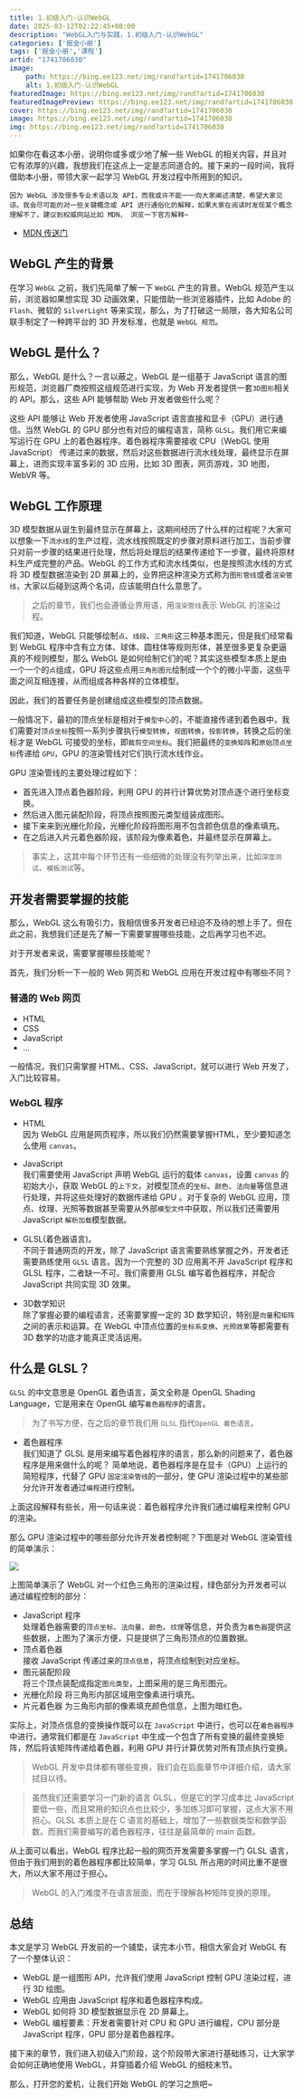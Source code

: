 ```yaml
---
title: 1.初级入门-认识WebGL
date: 2025-03-12T02:22:45+08:00
description: "WebGL入门与实践，1.初级入门-认识WebGL"
categories: ['掘金小册']
tags: ['掘金小册','课程']
artid: "1741706030"
image:
    path: https://bing.ee123.net/img/rand?artid=1741706030
    alt: 1.初级入门-认识WebGL
featuredImage: https://bing.ee123.net/img/rand?artid=1741706030
featuredImagePreview: https://bing.ee123.net/img/rand?artid=1741706030
cover: https://bing.ee123.net/img/rand?artid=1741706030
image: https://bing.ee123.net/img/rand?artid=1741706030
img: https://bing.ee123.net/img/rand?artid=1741706030
---
```




如果你在看这本小册，说明你或多或少地了解一些 WebGL 的相关内容，并且对它有浓厚的兴趣，我想我们在这点上一定是志同道合的。接下来的一段时间，我将借助本小册，带领大家一起学习 WebGL 开发过程中所用到的知识。

```!
因为 WebGL 涉及很多专业术语以及 API，而我或许不能一一向大家阐述清楚，希望大家见谅。我会尽可能的对一些关键概念或 API 进行通俗化的解释，如果大家在阅读时发现某个概念理解不了，建议到权威网站比如 MDN， 浏览一下官方解释~
```

* [MDN 传送门](https://developer.mozilla.org/zh-CN/docs/Web/API/WebGL_API)

## WebGL 产生的背景
在学习 `WebGL` 之前，我们先简单了解一下 `WebGL` 产生的背景。WebGL 规范产生以前，浏览器如果想实现 3D 动画效果，只能借助一些浏览器插件，比如 Adobe 的 `Flash`、微软的 `SilverLight` 等来实现，那么，为了打破这一局限，各大知名公司联手制定了一种跨平台的 3D 开发标准，也就是 `WebGL 规范`。

## WebGL 是什么？
那么，WebGL 是什么？一言以蔽之，WebGL 是一组基于 JavaScript 语言的图形规范，浏览器厂商按照这组规范进行实现，为 Web 开发者提供一套`3D图形`相关的 API。那么，这些 API 能够帮助 Web 开发者做些什么呢？

这些 API 能够让 Web 开发者使用 JavaScript 语言直接和显卡（GPU）进行通信。当然 WebGL 的 GPU 部分也有对应的编程语言，简称 `GLSL`。我们用它来编写运行在 GPU 上的着色器程序。着色器程序需要接收 CPU（WebGL 使用 JavaScript） 传递过来的数据，然后对这些数据进行流水线处理，最终显示在屏幕上，进而实现丰富多彩的 3D 应用，比如 3D 图表，网页游戏，3D 地图，WebVR 等。

## WebGL 工作原理

3D 模型数据从诞生到最终显示在屏幕上，这期间经历了什么样的过程呢？大家可以想象一下`流水线`的生产过程，流水线按照既定的步骤对原料进行加工，当前步骤只对前一步骤的结果进行处理，然后将处理后的结果传递给下一步骤，最终将原材料生产成完整的产品。WebGL 的工作方式和流水线类似，也是按照流水线的方式将 3D 模型数据渲染到 2D 屏幕上的，业界把这种渲染方式称为`图形管线`或者`渲染管线`，大家以后碰到这两个名词，应该能明白什么意思了。

>之后的章节，我们也会遵循业界用语，用`渲染管线`表示 WebGL 的渲染过程。

我们知道，WebGL 只能够绘制`点`、`线段`、`三角形`这三种基本图元，但是我们经常看到 WebGL 程序中含有立方体、球体、圆柱体等规则形体，甚至很多更复杂更逼真的不规则模型，那么 WebGL 是如何绘制它们的呢？其实这些模型本质上是由一个一个的`点`组成，GPU 将这些点用`三角形图元`绘制成一个个的微小平面，这些平面之间互相连接，从而组成各种各样的立体模型。

因此，我们的首要任务是创建组成这些模型的顶点数据。

一般情况下，最初的顶点坐标是相对于`模型中心`的，不能直接传递到着色器中，我们需要对`顶点坐标`按照一系列步骤执行`模型转换`，`视图转换`，`投影转换`，转换之后的坐标才是 WebGL 可接受的坐标，即`裁剪空间坐标`。我们把最终的`变换矩阵`和`原始顶点坐标`传递给 `GPU`，GPU 的渲染管线对它们执行流水线作业。

GPU 渲染管线的主要处理过程如下：

* 首先进入顶点着色器阶段，利用 GPU 的并行计算优势对顶点逐个进行坐标变换。
* 然后进入图元装配阶段，将顶点按照图元类型组装成图形。
* 接下来来到光栅化阶段，光栅化阶段将图形用不包含颜色信息的像素填充。
* 在之后进入片元着色器阶段，该阶段为像素着色，并最终显示在屏幕上。


>事实上，这其中每个环节还有一些细微的处理没有列举出来，比如`深度测试`、`模板测试`等。



## 开发者需要掌握的技能
那么，WebGL 这么有吸引力，我相信很多开发者已经迫不及待的想上手了。但在此之前，我想我们还是先了解一下需要掌握哪些技能，之后再学习也不迟。

对于开发者来说，需要掌握哪些技能呢？

首先，我们分析一下一般的 Web 网页和 WebGL 应用在开发过程中有哪些不同？

###  普通的 Web 网页

* HTML
* CSS
* JavaScript
* ...

一般情况，我们只需掌握 HTML、CSS、JavaScript，就可以进行 Web 开发了，入门比较容易。

### WebGL 程序

* HTML  
因为 WebGL 应用是网页程序，所以我们仍然需要掌握HTML，至少要知道怎么使用 `canvas`。

* JavaScript  
我们需要使用 JavaScript 声明 WebGL 运行的载体 `canvas`，设置 `canvas` 的初始大小，获取 WebGL 的`上下文`，对模型顶点的`坐标`、`颜色`、`法向量`等信息进行处理，并将这些处理好的数据传递给 GPU 。对于复杂的 WebGL 应用，顶点、纹理、光照等数据甚至需要从外部`模型文件`中获取，所以我们还需要用 JavaScript `解析加载`模型数据。

* GLSL(着色器语言)。  
不同于普通网页的开发，除了 JavaScript 语言需要熟练掌握之外，开发者还需要熟练使用 `GLSL` 语言。因为一个完整的 3D 应用离不开 JavaScript 程序和 GLSL 程序，二者缺一不可。我们需要用 GLSL 编写着色器程序，并配合 JavaScript 共同实现 3D 效果。
* 3D数学知识  
除了掌握必要的编程语言，还需要掌握一定的 3D 数学知识，特别是`向量`和`矩阵`之间的表示和运算。在 WebGL 中顶点位置的`坐标系变换`、`光照效果`等都需要有 3D 数学的功底才能真正灵活运用。

## 什么是 GLSL？

`GLSL` 的中文意思是 OpenGL 着色语言，英文全称是 OpenGL Shading Language，它是用来在 OpenGL 编写`着色器程序`的语言。

>为了书写方便，在之后的章节我们用 `GLSL` 指代`OpenGL 着色语言`。

* 着色器程序  
我们知道了 GLSL 是用来编写着色器程序的语言，那么新的问题来了，着色器程序是用来做什么的呢？
简单地说，着色器程序是在显卡（GPU）上运行的简短程序，代替了 GPU `固定渲染管线`的一部分，使 GPU 渲染过程中的某些部分允许开发者通过`编程`进行控制。

上面这段解释有些长，用一句话来说：着色器程序允许我们通过编程来控制 GPU 的渲染。

那么 GPU 渲染过程中的哪些部分允许开发者控制呢？下图是对 WebGL 渲染管线的简单演示：

![](https://p1-jj.byteimg.com/tos-cn-i-t2oaga2asx/gold-user-assets/2018/9/5/165a8dc3be028ca3~tplv-t2oaga2asx-image.image)

上图简单演示了 WebGL 对一个红色三角形的渲染过程，绿色部分为开发者可以通过编程控制的部分：

* JavaScript 程序  
  处理着色器需要的`顶点坐标`、`法向量`、`颜色`、`纹理`等信息，并负责为`着色器`提供这些数据，上图为了演示方便，只是提供了三角形顶点的位置数据。
* 顶点着色器  
  接收 JavaScript 传递过来的`顶点信息`，将顶点绘制到对应坐标。
* 图元装配阶段  
  将三个顶点装配成指定`图元类型`，上图采用的是三角形图元。
* 光栅化阶段
  将三角形内部区域用空像素进行填充。
* 片元着色器
  为三角形内部的像素填充颜色信息，上图为暗红色。
  
实际上，对顶点信息的变换操作既可以在 `JavaScript` 中进行，也可以在`着色器程序`中进行。通常我们都是在 `JavaScript` 中生成一个包含了所有变换的最终变换矩阵，然后将该矩阵传递给着色器，利用 GPU 并行计算优势对所有顶点执行变换。

>WebGL 开发中具体都有哪些变换，我们会在后面章节中详细介绍，请大家拭目以待。

>虽然我们还需要学习一门新的语言 GLSL，但是它的学习成本比 JavaScript 要低一些，而且常用的知识点也比较少，多加练习即可掌握，这点大家不用担心。GLSL 本质上是在 C 语言的基础上，增加了一些数据类型和数学函数。而我们需要编写的着色器程序，往往是最简单的 main 函数。


从上面可以看出，WebGL 程序比起一般的网页开发需要多掌握一门 GLSL 语言，但由于我们用到的着色器程序都比较简单，学习 GLSL 所占用的时间比重不是很大，所以大家不用过于担心。

> WebGL 的入门难度不在语言层面，而在于理解各种矩阵变换的原理。



## 总结

本文是学习 WebGL 开发前的一个铺垫，读完本小节，相信大家会对 WebGL 有了一个整体认识：

* WebGL 是一组图形 API，允许我们使用 JavaScript 控制 GPU 渲染过程，进行 3D 绘图。
* WebGL 应用由 JavaScript 程序和着色器程序构成。 
* WebGL 如何将 3D 模型数据显示在 2D 屏幕上。
* WebGL 编程要素：开发者需要针对 CPU 和 GPU 进行编程，CPU 部分是 JavaScript 程序，GPU 部分是着色器程序。


接下来的章节，我们进入初级入门阶段，这个阶段带大家进行基础练习，让大家学会如何正确地使用 WebGL，并穿插着介绍 WebGL 的细枝末节。

那么，打开您的爱机，让我们开始 WebGL 的学习之旅吧~